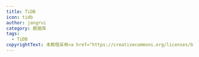 ```yaml
---
title: TiDB
icon: tidb
author: jangrui
category: 数据库
tags: 
  - TiDB
copyrightText: 本教程采用<a href="https://creativecommons.org/licenses/by-sa/3.0/deed.zh">知识共享 署名-相同方式共享 3.0协议</a>
---
```

